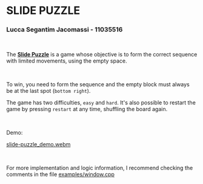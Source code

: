 <h1> SLIDE PUZZLE </h1>

<h3> Lucca Segantim Jacomassi - 11035516 </h3>

<br />

The <strong>[Slide Puzzle](https://lulcca.github.io/abcg/slidepuzzle/)</strong> is a game whose objective is to form the correct sequence with limited movements, using the empty space.

<br />

To win, you need to form the sequence and the empty block must always be at the last spot (`bottom right`).

The game has two difficulties, `easy` and `hard`. It's also possible to restart the game by pressing `restart` at any time, shuffling the board again.

<br />

Demo:

[slide-puzzle_demo.webm](https://user-images.githubusercontent.com/56274210/194726785-97ec483d-ab30-4a40-8076-5617aeff58b5.webm)


<br />

For more implementation and logic information, I recommend checking the comments in the file [examples/window.cpp](https://github.com/lulcca/abcg/blob/main/examples/slidepuzzle/window.cpp)
